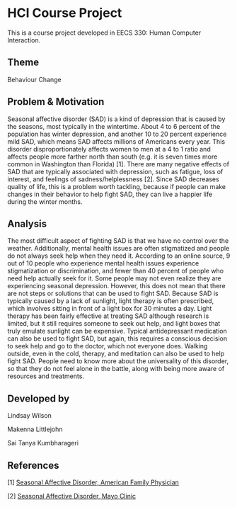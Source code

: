 # HCI Course Project
This is a course project developed in EECS 330: Human Computer Interaction.

## Theme
Behaviour Change

## Problem & Motivation
Seasonal affective disorder (SAD) is a kind of depression that is caused by the seasons, most typically in the wintertime. About 4 to 6 percent of the population has winter depression, and another 10 to 20 percent experience mild SAD, which means SAD affects millions of Americans every year. This disorder disproportionately affects women to men at a 4 to 1 ratio and affects people more farther north than south (e.g. it is seven times more common in Washington than Florida) [1]. There are many negative effects of SAD that are typically associated with depression, such as fatigue, loss of interest, and feelings of sadness/helplessness [2]. Since SAD decreases quality of life, this is a problem worth tackling, because if people can make changes in their behavior to help fight SAD, they can live a happier life during the winter months.

## Analysis
The most difficult aspect of fighting SAD is that we have no control over the weather. Additionally, mental health issues are often stigmatized and people do not always seek help when they need it. According to an online source, 9 out of 10 people who experience mental health issues experience stigmatization or discrimination, and fewer than 40 percent of people who need help actually seek for it. Some people may not even realize they are experiencing seasonal depression. However, this does not mean that there are not steps or solutions that can be used to fight SAD. Because SAD is typically caused by a lack of sunlight, light therapy is often prescribed, which involves sitting in front of a light box for 30 minutes a day. Light therapy has been fairly effective at treating SAD although research is limited, but it still requires someone to seek out help, and light boxes that truly emulate sunlight can be expensive. Typical antidepressant medication can also be used to fight SAD, but again, this requires a conscious decision to seek help and go to the doctor, which not everyone does. Walking outside, even in the cold, therapy, and meditation can also be used to help fight SAD. People need to know more about the universality of this disorder, so that they do not feel alone in the battle, along with being more aware of resources and treatments.

## Developed by
Lindsay Wilson

Makenna Littlejohn

Sai Tanya Kumbharageri

## References
[1] [Seasonal Affective Disorder, American Family Physician](https://www.aafp.org/afp/2000/0301/p1531.html)

[2] [Seasonal Affective Disorder, Mayo Clinic](https://www.mayoclinic.org/diseases-conditions/seasonal-affective-disorder/symptoms-causes/syc-20364651)
